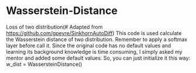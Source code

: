 # Wasserstein-Distance
Loss of two distribution(# Adapted from https://github.com/gpeyre/SinkhornAutoDiff)
This code is used calculate the Wasserstein distance of two distribution. Remember to apply a softmax layer before call it.
Since the original code has no default values and learning its background knowledge is time consuming, I simply asked my mentor and added some default values. So, you can just initialize it this way:
w_dist = WassersteinDistance()
